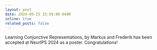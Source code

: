 ```yaml
---
layout: post
date: 2024-09-25 15:59:00-0400
inline: true
related_posts: false
---
```


Learning Conjunctive Representations, by Markus and Frederik has been accepted at NeurIPS 2024 as a poster. Congratulations!
